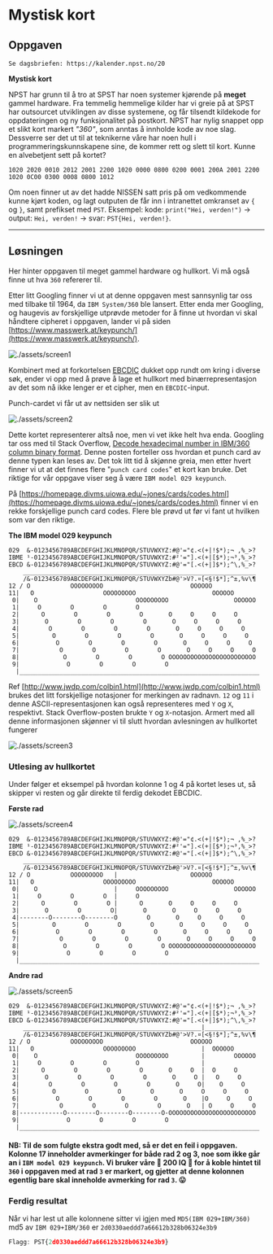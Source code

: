 # Mystisk kort

## Oppgaven

    Se dagsbriefen: https://kalender.npst.no/20

<p><strong>Mystisk kort</strong></p>
<p>NPST har grunn til å tro at SPST har noen systemer kjørende på <strong>meget</strong> gammel hardware. Fra temmelig hemmelige kilder har vi greie på at SPST har outsourcet utviklingen av disse systemene, og får tilsendt kildekode for oppdateringen og ny funksjonalitet på postkort. NPST har nylig snappet opp et slikt kort markert <em>"360"</em>, som anntas å innholde kode av noe slag. Dessverre ser det ut til at teknikerne våre har noen hull i programmeringskunnskapene sine, de kommer rett og slett til kort. Kunne en alvebetjent sett på kortet?</p><pre><code>1020 2020 0010 2012 2001 2200 1020 0000 0800 0200 0001 200A 2001 2200 1020 0C00 0300 0008 0800 1012</code></pre><p>Om noen finner ut av det hadde NISSEN satt pris på om vedkommende kunne kjørt koden, og lagt outputen de får inn i intranettet omkranset av <code>{</code> og <code>}</code>, samt prefikset med <code>PST</code>. Eksempel: kode: <code>print("Hei, verden!")</code> → output: <code>Hei, verden!</code> → svar: <code>PST{Hei, verden!}</code>.</p>

---

## Løsningen

Her hinter oppgaven til meget gammel hardware og hullkort. Vi må også finne ut hva `360` refererer til.

Etter litt Googling finner vi ut at denne oppgaven mest sannsynlig tar oss med tilbake til 1964, da `IBM System/360` ble lansert. Etter enda mer Googling, og haugevis av forskjellige utprøvde metoder for å finne ut hvordan vi skal håndtere cipheret i oppgaven, lander vi på siden [https://www.masswerk.at/keypunch/](https://www.masswerk.at/keypunch/).

![./assets/screen1](./assets/screen1.png)

Kombinert med at forkortelsen [EBCDIC](https://en.wikipedia.org/wiki/EBCDIC) dukket opp rundt om kring i diverse søk, ender vi opp med å prøve å lage et hullkort med binærrepresentasjon av det som nå ikke lenger er et cipher, men en `EBCDIC`-input.

Punch-cardet vi får ut av nettsiden ser slik ut

![./assets/screen2](./assets/screen2.png)

Dette kortet representerer altså noe, men vi vet ikke helt hva enda. Googling tar oss med til Stack Overflow, [Decode hexadecimal number in IBM/360 column binary format](https://stackoverflow.com/questions/52612738/decode-hexadecimal-number-in-ibm-360-column-binary-format). Denne posten forteller oss hvordan et punch card av denne typen kan leses av. Det tok litt tid å skjønne greia, men etter hvert finner vi ut at det finnes flere "`punch card codes`" et kort kan bruke. Det riktige for vår oppgave viser seg å være `IBM model 029 keypunch`.

På [https://homepage.divms.uiowa.edu/~jones/cards/codes.html](https://homepage.divms.uiowa.edu/~jones/cards/codes.html) finner vi en rekke forskjellige punch card codes. Flere ble prøvd ut før vi fant ut hvilken som var den riktige.

**The IBM model 029 keypunch**

    029  &-0123456789ABCDEFGHIJKLMNOPQR/STUVWXYZ:#@'="¢.<(+|!$*);¬ ,%_>?
    IBME ¹-0123456789ABCDEFGHIJKLMNOPQR/STUVWXYZ:#²'="].<(+|[$*);¬³,%_>?
    EBCD &-0123456789ABCDEFGHIJKLMNOPQR/STUVWXYZ:#@'="[.<(+|]$*);^\,%_>?
        ________________________________________________________________
        /&-0123456789ABCDEFGHIJKLMNOPQR/STUVWXYZb#@'>V?.¤[<§!$*];^±,%v\¶
    12 / O           OOOOOOOOO                        OOOOOO            
    11|   O                   OOOOOOOOO                     OOOOOO      
     0|    O                           OOOOOOOOO                  OOOOOO
     1|     O        O        O        O                                
     2|      O        O        O        O       O     O     O     O     
     3|       O        O        O        O       O     O     O     O    
     4|        O        O        O        O       O     O     O     O   
     5|         O        O        O        O       O     O     O     O  
     6|          O        O        O        O       O     O     O     O 
     7|           O        O        O        O       O     O     O     O
     8|            O        O        O        O OOOOOOOOOOOOOOOOOOOOOOOO
     9|             O        O        O        O
      |__________________________________________________________________

Ref [http://www.jwdp.com/colbin1.html](http://www.jwdp.com/colbin1.html) brukes det litt forskjellige notasjoner for merkingen av radnavn. `12` og `11` i denne ASCII-representasjonen kan også representeres med `Y` og `X`, respektivt. Stack Overflow-posten brukte `Y` og `X`-notasjon. Armert med all denne informasjonen skjønner vi til slutt hvordan avlesningen av hullkortet fungerer

![./assets/screen3](./assets/screen3.png)

### Utlesing av hullkortet

Under følger et eksempel på hvordan kolonne 1 og 4 på kortet leses ut, så skipper vi resten og går direkte til ferdig dekodet EBCDIC.

**Første rad**

![./assets/screen4](./assets/screen4.png)

    029  &-0123456789ABCDEFGHIJKLMNOPQR/STUVWXYZ:#@'="¢.<(+|!$*);¬ ,%_>?
    IBME ¹-0123456789ABCDEFGHIJKLMNOPQR/STUVWXYZ:#²'="].<(+|[$*);¬³,%_>?
    EBCD &-0123456789ABCDEFGHIJKLMNOPQR/STUVWXYZ:#@'="[.<(+|]$*);^\,%_>?
        ________________________________________________________________
        /&-0123456789ABCDEFGHIJKLMNOPQR/STUVWXYZb#@'>V?.¤[<§!$*];^±,%v\¶
    12 / O           OOOOOOOOO   |                    OOOOOO            
    11|   O                   OOOOOOOOO                     OOOOOO      
     0|    O                     |     OOOOOOOOO                  OOOOOO
     1|     O        O        O  |     O                                
     2|      O        O        O |      O       O     O     O     O     
     3|       O        O        O|       O       O     O     O     O    
     4|--------O--------O--------O        O       O     O     O     O   
     5|         O        O        O        O       O     O     O     O  
     6|          O        O        O        O       O     O     O     O 
     7|           O        O        O        O       O     O     O     O
     8|            O        O        O        O OOOOOOOOOOOOOOOOOOOOOOOO
     9|             O        O        O        O
      |__________________________________________________________________

**Andre rad**

![./assets/screen5](./assets/screen5.png)

    029  &-0123456789ABCDEFGHIJKLMNOPQR/STUVWXYZ:#@'="¢.<(+|!$*);¬ ,%_>?
    IBME ¹-0123456789ABCDEFGHIJKLMNOPQR/STUVWXYZ:#²'="].<(+|[$*);¬³,%_>?
    EBCD &-0123456789ABCDEFGHIJKLMNOPQR/STUVWXYZ:#@'="[.<(+|]$*);^\,%_>?
        _________________________________________________|______________
        /&-0123456789ABCDEFGHIJKLMNOPQR/STUVWXYZb#@'>V?.¤[<§!$*];^±,%v\¶
    12 / O           OOOOOOOOO                        OOOOOO            
    11|   O                   OOOOOOOOO                  |  OOOOOO      
     0|    O                           OOOOOOOOO         |        OOOOOO
     1|     O        O        O        O                 |              
     2|      O        O        O        O       O     O  |  O     O     
     3|       O        O        O        O       O     O |   O     O    
     4|        O        O        O        O       O     O|    O     O   
     5|         O        O        O        O       O     O     O     O  
     6|          O        O        O        O       O    |O     O     O 
     7|           O        O        O        O       O   | O     O     O
     8|------------O--------O--------O--------O-OOOOOOOOOOOOOOOOOOOOOOOO
     9|             O        O        O        O
      |__________________________________________________________________

#### NB: Til de som fulgte ekstra godt med, så er det en feil i oppgaven. Kolonne 17 inneholder avmerkinger for både rad 2 og 3, noe som ikke går an i `IBM model 029 keypunch`. Vi bruker våre 🧠 200 IQ 🧠 for å koble hintet til `360` i oppgaven med at rad `3` er markert, og gjetter at denne kolonnen egentlig bare skal inneholde avmerking for rad `3`. 😛

### Ferdig resultat

Når vi har lest ut alle kolonnene sitter vi igjen med `MD5(IBM 029+IBM/360)`  
md5 av `IBM 029+IBM/360` er `2d0330aeddd7a66612b328b06324e3b9`

```javascript
Flagg: PST{2d0330aeddd7a66612b328b06324e3b9}
```
